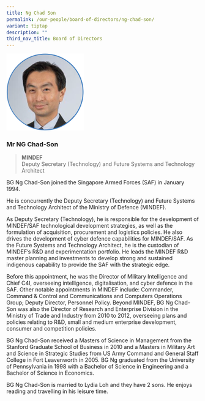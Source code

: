 ```yaml
---
title: Ng Chad Son
permalink: /our-people/board-of-directors/ng-chad-son/
variant: tiptap
description: ""
third_nav_title: Board of Directors
---
```

<p></p><p></p><div class="isomer-image-wrapper"><img style="width: 40%;" height="auto" width="100%" alt="" src="/images/BOD/bod_Ng_Chad_Son.png"></div><h3><strong>Mr NG Chad-Son</strong></h3><blockquote><p><strong>MINDEF</strong><br>Deputy Secretary (Technology) and Future Systems and Technology Architect</p></blockquote><p></p><p>BG Ng Chad-Son joined the Singapore Armed Forces (SAF) in January 1994.</p><p></p><p></p><p>He is concurrently the Deputy Secretary (Technology) and Future Systems and Technology Architect of the Ministry of Defence (MINDEF).</p><p></p><p></p><p>As Deputy Secretary (Technology), he is responsible for the development of MINDEF/SAF technological development strategies, as well as the formulation of acquisition, procurement and logistics policies. He also drives the development of cyber defence capabilities for MINDEF/SAF. As the Future Systems and Technology Architect, he is the custodian of MINDEF’s R&amp;D and experimentation portfolio. He leads the MINDEF R&amp;D master planning and investments to develop strong and sustained indigenous capability to provide the SAF with the strategic edge.</p><p></p><p></p><p>Before this appointment, he was the Director of Military Intelligence and Chief C4I, overseeing intelligence, digitalisation, and cyber defence in the SAF. Other notable appointments in MINDEF include: Commander, Command &amp; Control and Communications and Computers Operations Group; Deputy Director, Personnel Policy. Beyond MINDEF, BG Ng Chad-Son was also the Director of Research and Enterprise Division in the Ministry of Trade and Industry from 2010 to 2012, overseeing plans and policies relating to R&amp;D, small and medium enterprise development, consumer and competition policies.</p><p></p><p></p><p>BG Ng Chad-Son received a Masters of Science in Management from the Stanford Graduate School of Business in 2010 and a Masters in Military Art and Science in Strategic Studies from US Army Command and General Staff College in Fort Leavenworth in 2005. BG Ng graduated from the University of Pennsylvania in 1998 with a Bachelor of Science in Engineering and a Bachelor of Science in Economics.</p><p></p><p></p><p>BG Ng Chad-Son is married to Lydia Loh and they have 2 sons. He enjoys reading and travelling in his leisure time.</p>
